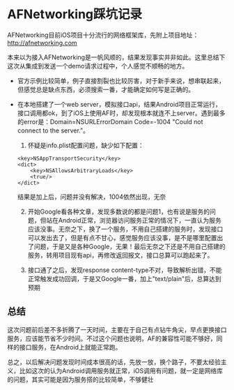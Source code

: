 # AFNetworking踩坑记录

AFNetworking目前iOS项目十分流行的网络框架库，先附上项目地址：http://afnetworking.com

本来以为接入AFNetworking是一帆风顺的，结果发现事实并非如此。这里总结下这次从集成到发送一个demo请求过程中，个人感觉不顺畅的地方。

- 官方示例比较简单，例子直接割裂也比较厉害，对于新手来说，想串联起来，但感觉总是缺点东西，必须搜索一番，才能确定如何写是正确的。

- 在本地搭建了一个web server，模拟接口api，结果Android项目正常运行，接口调用都ok，到了iOS上使用AF时，却发现根本就连不上server。遇到最多的error是：Domain=NSURLErrorDomain Code=-1004 "Could not connect to the server."。

    1. 怀疑是info.plist配置问题，缺少如下配置：
    ```
    <key>NSAppTransportSecurity</key>
	<dict>
		<key>NSAllowsArbitraryLoads</key>
		<true/>
    </dict>
    ```
    
    结果是加上后，问题并没有解决，1004依然出现，无奈

    2. 开始Google看各种文章，发现多数说的都是问题1，也有说是服务的问题，但站在Android正常，浏览器访问服务正常的情况下，一直认为服务应该没事。无奈之下，换了一个服务，不用自己搭建的服务时，发现接口可以发出去了，但是有点不甘心，感觉服务应该没事，是不是哪里配置出了问题，于是又是各种Google，无果！最后无奈之下还是不用自己搭建的服务，转用项目现有api，再修改返回报文，接口总算可以跑起来了。
   
    3. 接口通了之后，发现response content-type不对，导致解析出错，不能正常触发成功回调，于是又Google一番，加上"text/plain"后，总算达到预期

## 总结

这次问题前后差不多折腾了一天时间，主要在于自己有点钻牛角尖，早点更换接口服务，应该能节省不少时间。不过这个问题也说明，AF的兼容性可能不够好，同样的接口服务，在Android上就能正常跑。

总之，以后解决问题发现时间成本很高的话，先放一放，换个路子，不要太经验主义，比如这次的认为Android调用服务就正常，iOS调用有问题，就一定是网络库的问题，其实可能是因为服务搭的比较简单，不够健壮

    
  